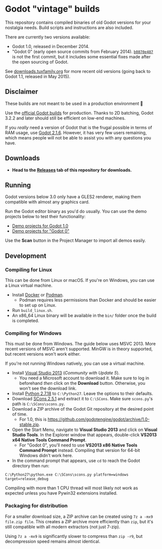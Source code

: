 # Godot "vintage" builds

This repository contains compiled binaries of old Godot versions for your
nostalgia needs. Build scripts and instructions are also included.

There are currently two versions available:

- Godot 1.0, released in December 2014.
- "Godot 0" (early open source commits from February 2014).
  [`b0870e487`](https://github.com/godotengine/godot/commit/b0870e487c6cc68bb0a2cef7174f3f5697667a2e)
  is not the first commit, but it includes some essential fixes made after the
  open sourcing of Godot.

See [downloads.tuxfamily.org](https://downloads.tuxfamily.org/godotengine/)
for more recent old versions (going back to Godot 1.1, released in May 2015).

## Disclaimer

These builds are not meant to be used in a production environment
:slightly_smiling_face:

Use the [official Godot builds](https://godotengine.org/download/) for
production. Thanks to 2D batching, Godot 3.2.2 and later should still be
efficient on low-end machines.

If you *really* need a version of Godot that is the frugal possible in terms of
RAM usage, use [Godot 2.1.6](https://downloads.tuxfamily.org/godotengine/2.1.6/).
However, it has very few users remaining, which means people will not be able to
assist you with any questions you have.

## Downloads

- **Head to the [Releases](https://github.com/Calinou/godot-vintage-builds/releases)
  tab of this repository for downloads.**

## Running

Godot versions below 3.0 only have a GLES2 renderer, making them compatible with
almost any graphics card.

Run the Godot editor binary as you'd do usually. You can use the demo projects
below to test their functionality:

- [Demo projects for Godot 1.0](https://github.com/godotengine/godot-demo-projects/archive/4521b6b8798544e1cbf6ebb137649b92f2e038c5.zip)
- [Demo projects for "Godot 0"](https://github.com/godotengine/godot-demo-projects/archive/ccfc7d19b9c1a8f5bdd0efc53eecaf8dcb28afb1.zip)

Use the **Scan** button in the Project Manager to import all demos easily.

## Development

### Compiling for Linux

This can be done from Linux or macOS. If you're on Windows, you can use a Linux
virtual machine.

- Install [Docker](https://www.docker.com/) or [Podman](https://podman.io/).
  - Podman requires less permissions than Docker and should be easier to set up on Linux.
- Run `build_linux.sh`.
- An x86_64 Linux binary will be available in the `bin/` folder once the build is completed.

### Compiling for Windows

This must be done from Windows. The guide below uses MSVC 2013. More recent
versions of MSVC aren't supported. MinGW is in theory supported, but recent
versions won't work either.

If you're not running Windows natively, you can use a virtual machine.

- Install [Visual Studio 2013](https://visualstudio.microsoft.com/vs/older-downloads/)
  (*Community with Update 5*).
  - You need a Microsoft account to download it. Make sure to log in beforehand
    *then* click on the **Download** button. Otherwise, you won't see the
    download link.
- Install [Python 2.7.18](https://www.python.org/ftp/python/2.7.18/python-2.7.18.amd64.msi)
  to `C:\Python27`. Leave the options to their defaults.
- Download [SCons 2.5.1](prdownloads.sourceforge.net/scons/scons-local/2.5.1/scons-local-2.5.1.zip)
  and extract it to `C:\SCons`. Make sure `scons.py`'s path is `C:\SCons\scons.py`.
- Download a ZIP archive of the Godot Git repository at the desired point of time.
  - For 1.0, this is <https://github.com/godotengine/godot/archive/1.0-stable.zip>.
- Open the Start Menu, navigate to **Visual Studio 2013** and click on
  **Visual Studio Tools**. In the Explorer window that appears, double-click
  **VS2013 x64 Native Tools Command Prompt**.
  - For "Godot 0", you'll need to use **VS2013 x86 Native Tools Command Prompt** instead.
    Compiling that version for 64-bit Windows didn't work here.
- In the command prompt that appears, use `cd` to reach the Godot directory then run:

```batch
C:\Python27\python.exe C:\SCons\scons.py platform=windows target=release_debug
```

Compiling with more than 1 CPU thread will most likely not work as expected
unless you have Pywin32 extensions installed.

### Packaging for distribution

For a smaller download size, a ZIP archive can be created using
`7z a -mx9 file.zip file`. This creates a ZIP archive more efficiently than `zip`,
but it's still compatible with all modern extractors (not just 7-zip).

Using `7z a -mx9` is significantly slower to compress than `zip -r9`,
but decompression speed remains almost identical.
